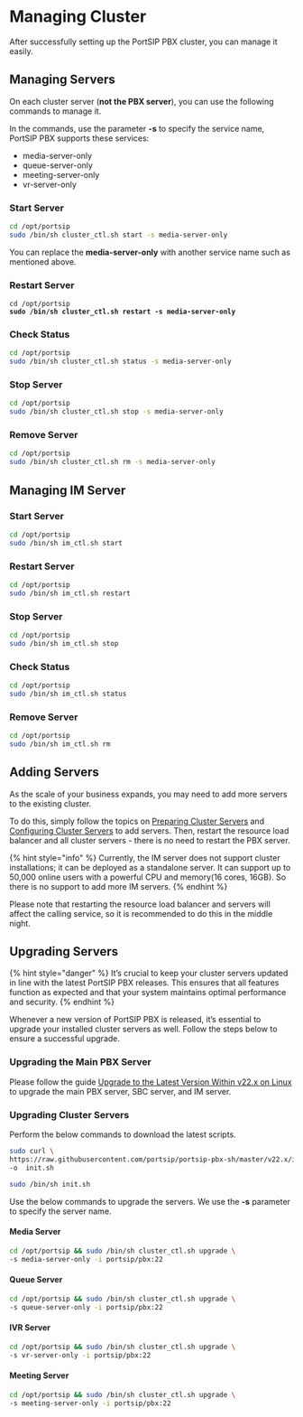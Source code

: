 # Managing Cluster

After successfully setting up the PortSIP PBX cluster, you can manage it easily.

## Managing Servers

On each cluster server (**not the PBX server**), you can use the following commands to manage it.

In the commands, use the parameter **-s** to specify the service name, PortSIP PBX supports these services:

* media-server-only
* queue-server-only
* meeting-server-only
* vr-server-only

### Start Server

```sh
cd /opt/portsip
sudo /bin/sh cluster_ctl.sh start -s media-server-only
```

You can replace the **media-server-only** with another service name such as mentioned above.

### Restart Server

<pre class="language-sh"><code class="lang-sh">cd /opt/portsip
<strong>sudo /bin/sh cluster_ctl.sh restart -s media-server-only
</strong></code></pre>

### Check Status

```sh
cd /opt/portsip
sudo /bin/sh cluster_ctl.sh status -s media-server-only
```

### Stop Server

```sh
cd /opt/portsip
sudo /bin/sh cluster_ctl.sh stop -s media-server-only
```

### Remove Server

```sh
cd /opt/portsip
sudo /bin/sh cluster_ctl.sh rm -s media-server-only
```

## Managing IM Server

### Start Server

```sh
cd /opt/portsip
sudo /bin/sh im_ctl.sh start
```

### Restart Server

```sh
cd /opt/portsip
sudo /bin/sh im_ctl.sh restart
```

### Stop Server

```sh
cd /opt/portsip
sudo /bin/sh im_ctl.sh stop
```

### Check Status

```sh
cd /opt/portsip
sudo /bin/sh im_ctl.sh status
```

### Remove Server

```sh
cd /opt/portsip
sudo /bin/sh im_ctl.sh rm
```

## Adding Servers

As the scale of your business expands, you may need to add more servers to the existing cluster.&#x20;

To do this, simply follow the topics on [Preparing Cluster Servers](preparing-cluster-servers.md) and [Configuring Cluster Servers](configuring-cluster-servers.md) to add servers. Then, restart the resource load balancer and all cluster servers - there is no need to restart the PBX server.&#x20;

{% hint style="info" %}
Currently, the IM server does not support cluster installations; it can be deployed as a standalone server. It can support up to 50,000 online users with a powerful CPU and memory(16 cores, 16GB). So there is no support to add more IM servers.
{% endhint %}

Please note that restarting the resource load balancer and servers will affect the calling service, so it is recommended to do this in the middle night.

## Upgrading Servers

{% hint style="danger" %}
It’s crucial to keep your cluster servers updated in line with the latest PortSIP PBX releases. This ensures that all features function as expected and that your system maintains optimal performance and security.
{% endhint %}

Whenever a new version of PortSIP PBX is released, it’s essential to upgrade your installed cluster servers as well. Follow the steps below to ensure a successful upgrade.

### Upgrading the Main PBX Server

Please follow the guide [Upgrade to the Latest Version Within v22.x on Linux](../portsip-pbx-administration-guide/1-installation-of-the-portsip-pbx-1/installation-of-portsip-pbx-v22/upgrade-to-the-latest-version-within-v22.x-on-linux.md) to upgrade the main PBX server, SBC server, and IM server.

### Upgrading Cluster Servers

Perform the below commands to download the latest scripts.

```sh
sudo curl \
https://raw.githubusercontent.com/portsip/portsip-pbx-sh/master/v22.x/init.sh  \
-o  init.sh
```

```sh
sudo /bin/sh init.sh
```

Use the below commands to upgrade the servers. We use the **-s** parameter to specify the server name.

#### Media Server

```sh
cd /opt/portsip && sudo /bin/sh cluster_ctl.sh upgrade \
-s media-server-only -i portsip/pbx:22
```

#### Queue Server

```sh
cd /opt/portsip && sudo /bin/sh cluster_ctl.sh upgrade \
-s queue-server-only -i portsip/pbx:22
```

#### IVR Server

```sh
cd /opt/portsip && sudo /bin/sh cluster_ctl.sh upgrade \
-s vr-server-only -i portsip/pbx:22
```

#### Meeting Server

```sh
cd /opt/portsip && sudo /bin/sh cluster_ctl.sh upgrade \
-s meeting-server-only -i portsip/pbx:22
```



